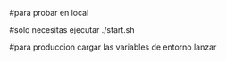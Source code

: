 #para probar en local

#solo necesitas ejecutar ./start.sh

#para produccion
cargar las variables de entorno
lanzar 